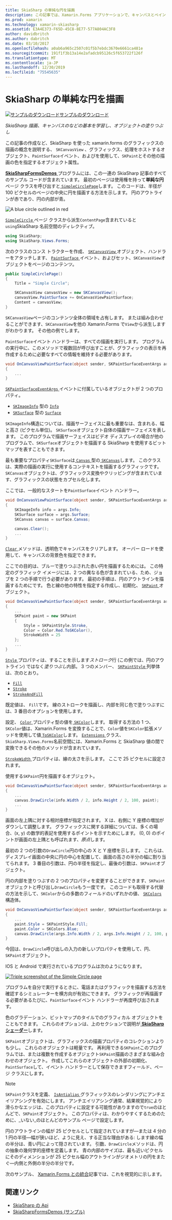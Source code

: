 ```yaml
---
title: SkiaSharp の単純な円を描画
description: この記事では、Xamarin.Forms アプリケーションで、キャンバスとペイントのオブジェクトを含む、SkiaSharp 描画の基礎について説明し、サンプル コードを示します。
ms.prod: xamarin
ms.technology: xamarin-skiasharp
ms.assetid: E3A4E373-F65D-45C8-8E77-577A804AC3F8
author: davidbritch
ms.author: dabritch
ms.date: 03/10/2017
ms.openlocfilehash: a0ab6a965c2507c01f5b7ebdc3670e6661ca481e
ms.sourcegitcommit: 191f1f3b13a14e2afadcb95126c5f653722f126f
ms.translationtype: MT
ms.contentlocale: ja-JP
ms.lasthandoff: 12/30/2019
ms.locfileid: "75545635"
---
```

# <a name="drawing-a-simple-circle-in-skiasharp"></a>SkiaSharp の単純な円を描画

[![サンプルのダウンロード](~/media/shared/download.png)サンプルのダウンロード](https://docs.microsoft.com/samples/xamarin/xamarin-forms-samples/skiasharpforms-demos)

_SkiaSharp 描画、キャンバスのなどの基本を学習し、オブジェクトの塗りつぶし_

この記事の作成など、SkiaSharp を使った xamarin.forms のグラフィックスの描画の概念を説明する、 `SKCanvasView` 、グラフィックス、処理をホストするオブジェクト、`PaintSurface`イベント、およびを使用して、`SKPaint`とその他の描画の色を指定するオブジェクト属性。

[ **SkiaSharpFormsDemos** ](https://docs.microsoft.com/samples/xamarin/xamarin-forms-samples/skiasharpforms-demos)プログラムには、この一連の SkiaSharp 記事のすべてのサンプル コードが含まれています。 最初のページは使用権を持って**単純な円**ページ クラスを呼び出すと[ `SimpleCirclePage`](https://github.com/xamarin/xamarin-forms-samples/blob/master/SkiaSharpForms/Demos/Demos/SkiaSharpFormsDemos/Basics/SimpleCirclePage.cs)します。 このコードは、半径が 100 ピクセルのページの中央に円を描画する方法を示します。 円のアウトラインが赤であり、円の内部が青。

![](circle-images/circleexample.png "A blue circle outlined in red")

[ `SimpleCircle` ](https://github.com/xamarin/xamarin-forms-samples/blob/master/SkiaSharpForms/Demos/Demos/SkiaSharpFormsDemos/Basics/SimpleCirclePage.cs)ページ クラスから派生`ContentPage`含まれていると`using`SkiaSharp 名前空間のディレクティブ。

```csharp
using SkiaSharp;
using SkiaSharp.Views.Forms;
```

次のクラスのコンス トラクターを作成、 [ `SKCanvasView` ](xref:SkiaSharp.Views.Forms.SKCanvasView)オブジェクト、ハンドラーをアタッチします、 [ `PaintSurface` ](xref:SkiaSharp.Views.Forms.SKCanvasView.PaintSurface)イベント、およびセット、`SKCanvasView`オブジェクトをページのコンテンツ。

```csharp
public SimpleCirclePage()
{
    Title = "Simple Circle";

    SKCanvasView canvasView = new SKCanvasView();
    canvasView.PaintSurface += OnCanvasViewPaintSurface;
    Content = canvasView;
}
```

`SKCanvasView`ページのコンテンツ全体の領域を占有します。 または組み合わせることができます、`SKCanvasView`を他の Xamarin.Forms で`View`から派生しますがわかります。 その他の例でします。

`PaintSurface`イベント ハンドラーは、すべての描画を実行します。 プログラムの実行中に、このメソッドで複数回が呼び出すことが、グラフィックの表示を再作成するために必要なすべての情報を維持する必要があります。

```csharp
void OnCanvasViewPaintSurface(object sender, SKPaintSurfaceEventArgs args)
{
    ...
}

```

[ `SKPaintSurfaceEventArgs` ](xref:SkiaSharp.Views.Forms.SKPaintSurfaceEventArgs)イベントに付属しているオブジェクトが 2 つのプロパティ。

- [`SKImageInfo`](xref:SkiaSharp.SKImageInfo) 型の [`Info`](xref:SkiaSharp.Views.Forms.SKPaintSurfaceEventArgs.Info)
- [`SKSurface`](xref:SkiaSharp.SKSurface) 型の [`Surface`](xref:SkiaSharp.Views.Forms.SKPaintSurfaceEventArgs.Surface)

`SKImageInfo`構造については、描画サーフェイスに最も重要なは、含まれる、幅と高さ (ピクセル単位)。 `SKSurface`オブジェクト自体の描画サーフェイスを表します。 このプログラムで描画サーフェイスはビデオ ディスプレイの場合が他のプログラムで、`SKSurface`オブジェクトを描画する SkiaSharp を使用するビットマップを表すこともできます。

最も重要なプロパティ`SKSurface`は[ `Canvas` ](xref:SkiaSharp.SKSurface.Canvas)型の[ `SKCanvas`](xref:SkiaSharp.SKCanvas)します。 このクラスは、実際の描画の実行に使用するコンテキストを描画するグラフィックです。 `SKCanvas`オブジェクトは、グラフィックス変換やクリッピングが含まれています、グラフィックスの状態をカプセル化します。

ここでは、一般的なスタートを`PaintSurface`イベント ハンドラー。

```csharp
void OnCanvasViewPaintSurface(object sender, SKPaintSurfaceEventArgs args)
{
    SKImageInfo info = args.Info;
    SKSurface surface = args.Surface;
    SKCanvas canvas = surface.Canvas;

    canvas.Clear();
    ...
}

```

[ `Clear` ](xref:SkiaSharp.SKCanvas.Clear)メソッドは、透明色でキャンバスをクリアします。 オーバー ロードを使用して、キャンバスの背景色を指定できます。

ここでの目的は、ブルーで塗りつぶされた赤い円を描画するためには。 この特定のグラフィック イメージには、2 つの異なる色が含まれている、ため、ジョブを 2 つの手順で行う必要があります。 最初の手順は、円のアウトラインを描画するためにです。 色と線の他の特性を指定する作成し、初期化、 [ `SKPaint` ](xref:SkiaSharp.SKPaint)オブジェクト。

```csharp
void OnCanvasViewPaintSurface(object sender, SKPaintSurfaceEventArgs args)
{
    ...
    SKPaint paint = new SKPaint
    {
        Style = SKPaintStyle.Stroke,
        Color = Color.Red.ToSKColor(),
        StrokeWidth = 25
    };
    ...
}
```

[ `Style` ](xref:SkiaSharp.SKPaint.Style)プロパティは、することを示します*ストローク*行 (この例では、円のアウトライン) ではなく*塗りつぶし*内部。 3 つのメンバー、 [ `SKPaintStyle` ](xref:SkiaSharp.SKPaintStyle)列挙体は、次のとおり。

- [`Fill`](xref:SkiaSharp.SKPaintStyle.Fill)
- [`Stroke`](xref:SkiaSharp.SKPaintStyle.Stroke)
- [`StrokeAndFill`](xref:SkiaSharp.SKPaintStyle.StrokeAndFill)

既定値は、 `Fill`です。 線のストロークを描画し、内部を同じ色で塗りつぶすには、3 番目のオプションを使用します。

設定、 [ `Color` ](xref:SkiaSharp.SKPaint.Color)プロパティ型の値を[ `SKColor`](xref:SkiaSharp.SKColor)します。 取得する方法の 1 つ、`SKColor`値は、Xamarin.Forms を変換することで、`Color`値を`SKColor`拡張メソッドを使用して値[ `ToSKColor`](xref:SkiaSharp.Views.Forms.Extensions.ToSKColor*)します。 [ `Extensions` ](xref:SkiaSharp.Views.Forms.Extensions)クラス、`SkiaSharp.Views.Forms`名前空間には、Xamarin.Forms と SkiaSharp 値の間で変換できるその他のメソッドが含まれています。

[ `StrokeWidth` ](xref:SkiaSharp.SKPaint.StrokeWidth)プロパティは、線の太さを示します。 ここで 25 ピクセルに設定されます。

使用する`SKPaint`円を描画するオブジェクト。

```csharp
void OnCanvasViewPaintSurface(object sender, SKPaintSurfaceEventArgs args)
{
    ...
    canvas.DrawCircle(info.Width / 2, info.Height / 2, 100, paint);
    ...
}
```

画面の左上隅に対する相対座標が指定されます。 X は、右側に Y 座標の増加がダウンして調整します。 グラフィックスに関する詳細については、多くの場合、(x, y) の数学的表記を使用するポイントを示すためにします。 (0, 0) のポイントが画面の左上隅とも呼ばれます、*原点*します。

最初の 2 つの引数の`DrawCircle`円の中心の X と Y 座標を示します。 これらは、ディスプレイ画面の中央に円の中心を配置して、画面の高さの半分の幅に割り当てられます。 3 番目の引数は、円の半径を指定し、最後の引数は、`SKPaint`オブジェクト。

円の内部を塗りつぶすの 2 つのプロパティを変更することができます、`SKPaint`オブジェクトと呼び出し`DrawCircle`もう一度です。 このコードも取得する代替の方法を示して、`SKColor`からの多数のフィールドのいずれかの値、 [ `SKColors` ](xref:SkiaSharp.SKColors)構造体。

```csharp
void OnCanvasViewPaintSurface(object sender, SKPaintSurfaceEventArgs args)
{
    ...
    paint.Style = SKPaintStyle.Fill;
    paint.Color = SKColors.Blue;
    canvas.DrawCircle(args.Info.Width / 2, args.Info.Height / 2, 100, paint);
}
```

今回は、`DrawCircle`呼び出しの入力の新しいプロパティを使用して、円、`SKPaint`オブジェクト。

IOS と Android で実行されているプログラムは次のようになります。

[![](circle-images/simplecircle-small.png "Triple screenshot of the Simple Circle page")](circle-images/simplecircle-large.png#lightbox "Triple screenshot of the Simple Circle page")

プログラムを自分で実行するときに、電話またはグラフィックを描画する方法を確認するシミュレーターを横方向が有効にできます。 グラフィックが再描画する必要があるたびに、`PaintSurface`イベント ハンドラーが再度呼び出されます。

色のグラデーション、ビットマップのタイルでのグラフィカル オブジェクトをこともできます。 これらのオプションは、上のセクションで説明が[ **SkiaSharp シェーダー**](../effects/shaders/index.md)します。

`SKPaint`オブジェクトは、グラフィックスの描画プロパティのコレクションよりも少し。 これらのオブジェクトは軽量です。 再利用できる`SKPaint`このプログラムでは、または複数を作成するオブジェクト`SKPaint`描画のさまざまな組み合わせのオブジェクト。 作成してこれらのオブジェクトの外部の初期化、`PaintSurface`して、イベント ハンドラーとして保存できますフィールド、ページ クラスにします。

> [!NOTE]
> `SKPaint`クラスを定義、 [ `IsAntialias` ](xref:SkiaSharp.SKPaint.IsAntialias)グラフィックスのレンダリングにアンチエイリアシングを有効にします。 アンチエイリアシング通常、結果視覚的により滑らかなエッジは、このプロパティに設定する可能性がありますので`true`のほとんどで、`SKPaint`オブジェクト。 このプロパティは、わかりやすくするためのために、_いない_のほとんどのサンプル ページで設定します。

円のアウトラインの幅が 25 ピクセルとして指定されていますが&mdash;または 4 分の 1 円の半径&mdash;幅が狭いほど、ように見え、する正当な理由がある: します線の幅の半分は、青い円によって隠されています。 引数、`DrawCircle`メソッドは、円の抽象の幾何学的座標を定義します。 青の内部のサイズは、最も近いピクセルにそのディメンションが 25 ピクセル幅のアウトラインがジオメトリの円をまたぐ&mdash;内側と外側の半分の半分です。

次のサンプル、 [Xamarin.Forms との統合](~/xamarin-forms/user-interface/graphics/skiasharp/basics/integration.md)記事では、これを視覚的に示します。

## <a name="related-links"></a>関連リンク

- [SkiaSharp の Api](https://docs.microsoft.com/dotnet/api/skiasharp)
- [SkiaSharpFormsDemos (サンプル)](https://docs.microsoft.com/samples/xamarin/xamarin-forms-samples/skiasharpforms-demos)
